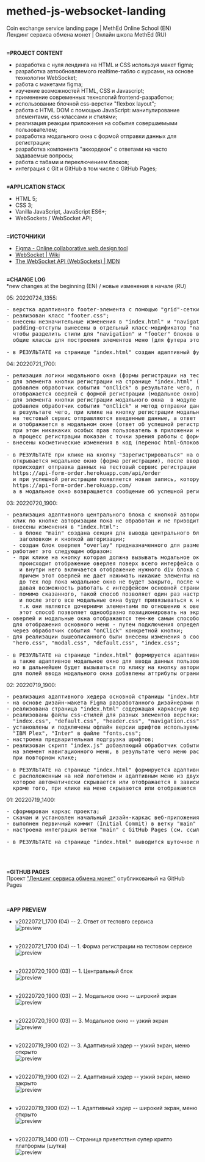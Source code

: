 # methed-js-websocket-landing
Coin exchange service landing page | MethEd Online School (EN) <br>
Лендинг сервиса обмена монет | Онлайн школа MethEd (RU)
<br><br>


**=PROJECT CONTENT** <br>
- разработка с нуля лендинга на HTML и CSS используя макет figma;
- разработка автообновляемого realtime-табло с курсами, на основе технологии WebSocket;
- работа с макетами figma;
- изучение возможностей HTML, CSS и Javascript;
- применение современных технологий frontend-разработки;
- использование блочной css-верстки "flexbox layout";
- работа с HTML DOM с помощью JavaScript: манипулирование элементами, css-классами и стилями;
- реализация реакции приложения на события совершаемыми пользователем;
- разработка модального окна с формой отправки данных для регистрации;
- разработка компонента "аккордеон" с ответами на часто задаваемые вопросы;
- работа с табами и переключением блоков;
- интеграция с Git и GitHub в том числе с GitHub Pages;
<br><br>


**=APPLICATION STACK** <br>
- HTML 5;
- CSS 3;
- Vanilla JavaScript, JavaScript ES6+;
- WebSockets / WebSocket API;
<br><br>


**=ИСТОЧНИКИ** <br>
- [Figma - Online collaborative web design tool](https://www.figma.com/)
- [WebSocket | Wiki](https://en.wikipedia.org/wiki/WebSocket)
- [The WebSocket API (WebSockets) | MDN](https://developer.mozilla.org/en-US/docs/Web/API/WebSockets_API)
<br><br>


**=CHANGE LOG** <br>
*new changes at the beginning (EN) / новые изменения в начале (RU) <br>

05: 20220724_1355:
<pre>
- верстка адаптивного footer-элемента с помощью "grid"-сетки в "index.html";
- реализован класс "footer.css";
- внесены незначительные изменения в "index.html" и "navigation.css" для navigation-блока:
  padding-отступы вынесены в отдельный класс-модификатор "navigation__list_padding"
  чтобы разделить стили для "navigation" и "footer" блоков в которых используются
  общие классы для построения элементов меню (для футера это теже-самые элементы что в меню);

- в РЕЗУЛЬТАТЕ на странице "index.html" создан адаптивный футер согласно Figma макету;
</pre>

04: 20220721_1700:
<pre>
- релизация логики модального окна (формы регистрации на тестовом сервисе);
- для элемента кнопки регистрации на странице "index.html" (hero__btn) в модуле "modal.js"
  добавлен обработчик события "onClick" в результате чего, при клике на кнопку
  отображается оверлей с формой регистрации (модальное окно);
- для элемента кнопки регистрации модального окна  в модуле "modal.js"
  добавлен обработчик события "onClick" и метод отправки данных на тестовый сервис регистрации
  в результате чего, при клике на кнопку регистрации модального окна
  на тестовый сервис отправляются введенные данные, а ответ от сервиса обрабатывается
  и отображается в модальном окне (ответ об успешной регистрации);
  при этом никакаких особых прав пользователь в приложении не получает,
  а процесс регистрации показан с точки зрения работы с формой и ответа от сервиса;
- внесены косметические изменения в код (перенос html-блоков, переход на модульную систему JavaScript);

- в РЕЗУЛЬТАТЕ при клике на кнопку "Зарегистрироваться" на основной странице "index.html"
  открывается модальное окно (форма регистрации), после ввода данных на которой и нажатия кнопки "Зарегистрироваться"
  происходит отправка данных на тестовый сервис регистрации по URL:
  https://api-form-order.herokuapp.com/api/order
  и при успешной регистрации появляется новая запись, которую можно увидеть по URL:
  https://api-form-order.herokuapp.com/
  а в модальное окно возвращается сообщение об успешной регистрации (см. скриншоты в [4])
</pre>

03: 20220720_1900:
<pre>
- реализация адаптивного центрального блока с кнопкой авторизации и адаптивного модального окна авторизации;
  клик по кнопке авторизации пока не обработан и не приводит к вызову модального окна;
- внесены изменения в "index.html":
  - в блоке "main" создана секция для вывода центрального блока с фоновым изображением, 
    заголовком и кнопкой авторизации;
  - создан блок оверлея "overlay" предназначенного для размещения внутри него всех модальных форм/окон.
- работает это следующим образом:
  - при клике на кнопку которая должна вызывать модальное окно,
    происходит отображение оверлея поверх всего интерфейса основной страницы "index.html"
    и внутри него включается отображение нужного div блока с конкретным модальным окном
    причем этот оверлей не дает нажимать никакие элементы на основной странице кроме элементов модального окна,
    до тех пор пока модальное окно не будет закрыто, после чего оверлей отключается
    давая возможность работать с интерфейсом основной страницы;
  - помимо сказанного, такой способ позволяет один раз настроить параметры оверлея
    и после этого все модальные окна будут привязываться к нему,
    т.к они являются дочерними элементами по отношению к оверлею..
    этот способ позволяет однообразно позиционировать на экране внутри оверлея различные модальные окна;
- оверлей и модальные окна отображаются тем-же самым способом который был применен
  для отображения основного меню - путем подключения определенного "_open" класса с помощью JavaScript
  через обработчик события "onClick" конкретной кнопки;
- для реализации вышеописанного были внесены изменения в соответствующие css файлы:
  "hero.css", "modal.css", "default.css", "index.css";

- в РЕЗУЛЬТАТЕ на странице "index.html" формируется адаптивный центральный блок с кнопкой авторизации,
  а также адаптивное модальное окно для ввода данных пользователя, которое на данном этапе скрыто,
  но в дальнейшем будет вызываться по клику на кнопку авторизации;
  для полей ввода модального окна добавлены аттрибуты ограничивающие ввод специальных символов;
</pre>

02: 20220719_1900:
<pre>
- реализация адаптивного хедера основной страницы "index.html" на основе flex css;
- на основе дизайн-макета Figma разработанного дизайнерами по легенде проекта, было реализовано:
- реализована страница "index.html" содержащая каркасную верстку страницы и верстку хедера;
- реализованы файлы css-стилей для разных элементов верстки:
  "index.css", "default.css", "header.css", "navigation.css", "normalize.css";
- установлены и подключены офлайн версии шрифтов используемых в приложении:
  "IBM Plex", "Inter" в файле "fonts.css";
- настроена предварительная подгрузка шрифтов;
- реализован скрипт "index.js" добавляющий обработчик события "onClick"
  на элемент навигационного меню, в результате чего меню раскрывается и закрывается
  при повторном клике;

- в РЕЗУЛЬТАТЕ на странице "index.html" формируется адаптивная шапка
  с расположенным на ней логотипом и адаптивным меню из двух элементов,
  которое автоматически скрывается или отображается в зависимости от ширины окна браузера;
  кроме того, при клике на меню скрываются или отображаются его элементы;
</pre>

01: 20220719_1400:
<pre>
- сформирован каркас проекта;
- скачан и установлен начальный дизайн-каркас веб-приложения;
- выполнен первичный коммит (Initial Commit) в ветку "main" на GitHub;
- настроена интеграция ветки "main" с GitHub Pages (см. ссылку ниже);

- в РЕЗУЛЬТАТЕ на странице "index.html" выводится шуточное приветствие;
</pre>
<br><br>


**=GITHUB PAGES** <br>
Проект ["Лендинг сервиса обмена монет"](https://drvicx.github.io/methed-js-websocket-landing/) опубликованый на GitHub Pages
<br><br><br>


**=APP PREVIEW**

- v20220721_1700 (04) -- 2. Ответ от тестовго сервиса<br>
![preview](_preview/app-preview_20220721_1700_2.png?raw=true)
<br><br>

- v20220721_1700 (04) -- 1. Форма регистрации на тестовом сервисе<br>
![preview](_preview/app-preview_20220721_1700_1.png?raw=true)
<br><br>

- v20220720_1900 (03) -- 1. Центральный блок<br>
![preview](_preview/app-preview_20220720_1900_1.png?raw=true)
<br><br>

- v20220720_1900 (03) -- 2. Модальное окно -- широкий экран<br>
![preview](_preview/app-preview_20220720_1900_2.png?raw=true)
<br><br>

- v20220720_1900 (03) -- 3. Модальное окно -- узкий экран<br>
![preview](_preview/app-preview_20220720_1900_3.png?raw=true)
<br><br>

- v20220719_1900 (02) -- 3. Адаптивный хэдер -- узкий экран, меню открыто<br>
![preview](_preview/app-preview_20220719_1900_3.png?raw=true)
<br><br>

- v20220719_1900 (02) -- 2. Адаптивный хэдер -- узкий экран, меню закрыто<br>
![preview](_preview/app-preview_20220719_1900_2.png?raw=true)
<br><br>

- v20220719_1900 (02) -- 1. Адаптивный хэдер -- широкий экран, меню открыто<br>
![preview](_preview/app-preview_20220719_1900_1.png?raw=true)
<br><br>

- v20220719_1400 (01) -- Страница приветствия супер крипто платформы (шутка)<br>
![preview](_preview/app-preview_20220719_1400.png?raw=true)
<br><br>
